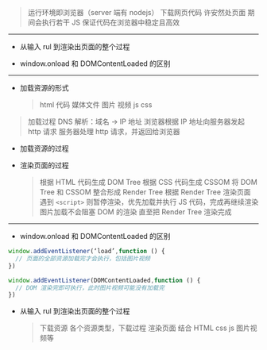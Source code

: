 > 运行环境即浏览器（server 端有 nodejs）
> 下载网页代码 许安然处页面 期间会执行若干 JS
> 保证代码在浏览器中稳定且高效

---

- 从输入 rul 到渲染出页面的整个过程

- window.onload 和 DOMContentLoaded 的区别

---

- 加载资源的形式

  > html 代码
  > 媒体文件 图片 视频
  > js css

> 加载过程
> DNS 解析：域名 -> IP 地址
> 浏览器根据 IP 地址向服务器发起 http 请求
> 服务器处理 http 请求，并返回给浏览器

- 加载资源的过程

* 渲染页面的过程
  > 根据 HTML 代码生成 DOM Tree
  > 根据 CSS 代码生成 CSSOM
  > 将 DOM Tree 和 CSSOM 整合形成 Render Tree
  > 根据 Render Tree 渲染页面
  > 遇到 `<script>` 则暂停渲染，优先加载并执行 JS 代码，完成再继续渲染
  > 图片加载不会阻塞 DOM 的渲染
  > 直至把 Render Tree 渲染完成

---

- window.onload 和 DOMContentLoaded 的区别

```js
window.addEventListener(‘load’,function () {
  // 页面的全部资源加载完才会执行，包括图片视频
})

window.addEventListener(DOMContentLoaded,function () {
  // DOM 渲染完即可执行，此时图片视频可能没有加载完
})

```

- 从输入 rul 到渲染出页面的整个过程

  > 下载资源 各个资源类型，下载过程
  > 渲染页面 结合 HTML css js 图片视频等


